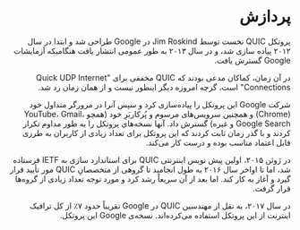 <div dir="rtl">

# پردازش

پروتکل QUIC نخست توسط Jim Roskind در Google طراحی شد و ابتدا در سال ۲۰۱۲ پیاده سازی شد، و در سال ۲۰۱۳ به طور عمومی انتشار یافت هنگامیکه آزمایشات Google گسترش یافت.

در آن زمان، کماکان مدعی بودند که QUIC مخففی برای "Quick UDP Internet Connections" است، گرچه امروزه دیگر اینطور نیست و از همان زمان رد شد.

شرکت Google این پروتکل را پیاده‌سازی کرد و سپس آنرا در مرورگر متداول خود (Chrome) و همچنین سرویس‌های مرسوم و پُرکاربَرِ خود (همچو YouTube، Gmail، Google Search و غیره) گسترش داد. آنها نسخه‌های پروتکل را به طور مداوم تکرار کردند و با گذر زمان ثابت کردند که این پروتکل برای تعداد زیادی از کاربران به طرزی قابل اعتماد مناسب بوده و درست کار می‌کند.

در ژوئن ۲۰۱۵، اولین پیش نویس اینترنتی QUIC برای استاندارد سازی به IETF فرستاده شد، اما تا اواخر سال ۲۰۱۶ به طول انجامید تا گروهی از متخصصانِ QUIC مور تأیید قرار گیرد و آغاز به کار کند. اما بعد از آن سریعاً رشد کرد و مورد توجه تعداد زیادی از گروه‌ها قرار گرفت.

در سال ۲۰۱۷، به نقل از مهندسین QUIC در Google تقریباً حدود ۷٪ از کل ترافیک اینترنت از این پروتکل استفاده می‌کرده‌اند. نسخه‌ی Google این پروتکل.
</div>
